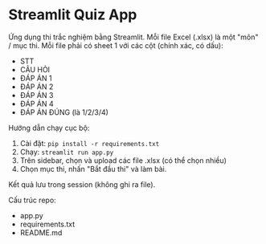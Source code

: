# Streamlit Quiz App

Ứng dụng thi trắc nghiệm bằng Streamlit. Mỗi file Excel (.xlsx) là một "môn" / mục thi. Mỗi file phải có sheet 1 với các cột (chính xác, có dấu):
- STT
- CÂU HỎI
- ĐÁP ÁN 1
- ĐÁP ÁN 2
- ĐÁP ÁN 3
- ĐÁP ÁN 4
- ĐÁP ÁN ĐÚNG  (là 1/2/3/4)

Hướng dẫn chạy cục bộ:
1. Cài đặt: `pip install -r requirements.txt`
2. Chạy: `streamlit run app.py`
3. Trên sidebar, chọn và upload các file .xlsx (có thể chọn nhiều)
4. Chọn mục thi, nhấn "Bắt đầu thi" và làm bài.

Kết quả lưu trong session (không ghi ra file).

Cấu trúc repo:
- app.py
- requirements.txt
- README.md